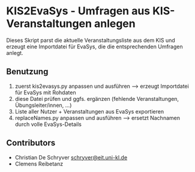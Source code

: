 KIS2EvaSys - Umfragen aus KIS-Veranstaltungen anlegen
===

Dieses Skript parst die aktuelle Veranstaltungsliste aus dem KIS und erzeugt eine Importdatei für EvaSys, die die entsprechenden Umfragen anlegt.

## Benutzung
1. zuerst kis2evasys.py anpassen und ausführen --> erzeugt Importdatei für EvaSys mit Rohdaten
2. diese Datei prüfen und ggfs. ergänzen (fehlende Veranstaltungen, Übungsleiter/innen, ...)
3. Liste aller Nutzer + Veranstaltungen aus EvaSys exportieren
4. replaceNames.py anpassen und ausführen --> ersetzt Nachnamen durch volle EvaSys-Details

## Contributors
* Christian De Schryver <schryver@eit.uni-kl.de>
* Clemens Reibetanz
